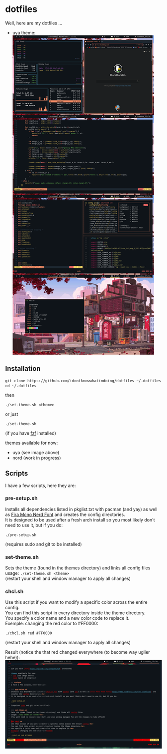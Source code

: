 # dotfiles
Well, here are my dotfiles ...
- uya theme:
![showcase](uya.png)

## Installation
```
git clone https://github.com/idontknowwhatimdoing/dotfiles ~/.dotfiles
cd ~/.dotfiles
```
then
```
./set-theme.sh <theme>
```
or just
```
./set-theme.sh
```
(if you have [fzf](https://github.com/junegunn/fzf) installed)

themes available for now:
* uya (see image above)
* nord (work in progress)

## Scripts
I have a few scripts, here they are:

### pre-setup.sh
Installs all dependencies listed in pkglist.txt with pacman (and yay) as well as [Fira Mono Nerd Font](https://www.nerdfonts.com/font-downloads) and creates the config directories.<br>
It is designed to be used after a fresh arch install so you most likely don't need to use it, but if you do:
```
./pre-setup.sh
```
(requires sudo and git to be installed)

### set-theme.sh
Sets the theme (found in the themes directory) and links all config files
usage: `./set-theme.sh <theme>`<br>
(restart your shell and window manager to apply all changes)

### chcl.sh
Use this script if you want to modify a specific color across the entire config.<br>
You can find this script in every directory inside the theme directory.<br>
You specify a color name and a new color code to replace it.<br>
Exemple: changing the red color to #FF0000:
```
./chcl.sh red #FF0000
```
(restart your shell and window manager to apply all changes)

Result (notice the that red changed everywhere (to become way uglier hehe)):
![demontrate chcl.sh](chcl.png)
